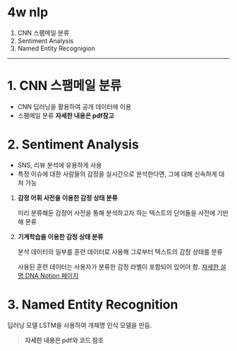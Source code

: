 # 4w nlp
1. CNN 스팸메일 분류
2. Sentiment Analysis
3. Named Entity Recognigion

----

# 1. CNN 스팸메일 분류 
- CNN 딥러닝을 활용하여 공개 데이터에 이용
- 스팸메일 분류
**자세한 내용은 pdf참고**

# 2. Sentiment Analysis
- SNS, 리뷰 분석에 유용하게 사용
- 특정 이슈에 대한 사람들의 감정을 실시간으로 분석한다면, 그에 대해 신속하게 대처 가능

1. **감정 어휘 사전을 이용한 감정 상태 분류**
    
    미리 분류해둔 감정어 사전을 통해 분석하고자 하는 텍스트의 단어들을 사전에 기반해 분류
    
2. **기계학습을 이용한 감정 상태 분류**
    
    분석 데이터의 일부를 훈련 데이터로 사용해 그로부터 텍스트의 감정 상태를 분류
    
    사용된 훈련 데이터는 사용자가 분류한 감정 라벨이 포함되어 있어야 함.
[자세한 설명 DNA Notion 페이지](https://www.notion.so/07027fda4462470e9bbf61b1ac3420fe?pvs=4)

# 3. Named Entity Recognition
딥러닝 모델 LSTM을 사용하여 개체명 인식 모델을 만듬.
> **자세한 내용은 pdf와 코드 참조**













